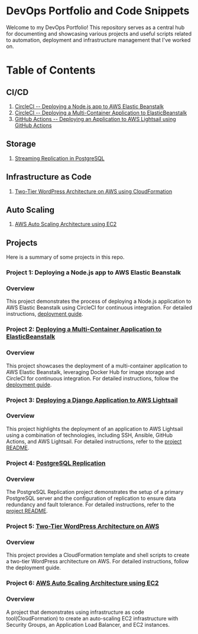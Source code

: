 # DevOps Portfolio and Code Snippets
Welcome to my DevOps Portfolio! This repository serves as a central hub for documenting and showcasing various projects and useful scripts related to automation, deployment and infrastructure management that I've worked on.

# Table of Contents

## CI/CD
1. [CircleCI -- Deploying a Node.js app to AWS Elastic Beanstalk](#project-1-deploying-a-nodejs-app-to-aws-elastic-beanstalk)
1. [CircleCI -- Deploying a Multi-Container Application to ElasticBeanstalk](#project-2-deploying-a-multi-container-application-to-elasticbeanstalk)
1. [GitHub Actions -- Deploying an Application to AWS Lightsail using GitHub Actions](#project-3-deploying-an-application-to-aws-lightsail)

## Storage
1. [Streaming Replication in PostgreSQL](#project-4-postgresql-replication)

## Infrastructure as Code
1. [Two-Tier WordPress Architecture on AWS using CloudFormation](#project-5-two-tier-wordpress-architecture-on-aws)

## Auto Scaling
1. [AWS Auto Scaling Architecture using EC2](#project-6-aws-auto-scaling-architecture-using-ec2)


## Projects

Here is a summary of some projects in this repo.


### Project 1: Deploying a Node.js app to AWS Elastic Beanstalk
### Overview
This project demonstrates the process of deploying a Node.js application to AWS Elastic Beanstalk using CircleCI for continuous integration. For detailed instructions, [deployment guide](CI_CD/CircleCI/README.md).

### Project 2: [Deploying a Multi-Container Application to ElasticBeanstalk](CI_CD/CircleCI/multi_container_deploy_config.yml)
### Overview
This project showcases the deployment of a multi-container application to AWS Elastic Beanstalk, leveraging Docker Hub for image storage and CircleCI for continuous integration. For detailed instructions, follow the [deployment guide](CI_CD/CircleCI/README.md).

### Project 3: [Deploying a Django Application to AWS Lightsail](CI_CD/Github_Actions/README.md)
### Overview
This project highlights the deployment of an application to AWS Lightsail using a combination of technologies, including SSH, Ansible, GitHub Actions, and AWS Lightsail. For detailed instructions, refer to the [project README](CI_CD/Github_Actions/README.md).

### Project 4: [PostgreSQL Replication](Storage/PostgreSQL/replication/README.md)
### Overview
The PostgreSQL Replication project demonstrates the setup of a primary PostgreSQL server and the configuration of replication to ensure data redundancy and fault tolerance. For detailed instructions, refer to the [project README](Storage/PostgreSQL/replication/README.md).

### Project 5: [Two-Tier WordPress Architecture on AWS](Wordpress/README.md)
### Overview
This project provides a CloudFormation template and shell scripts to create a two-tier WordPress architecture on AWS. For detailed instructions, follow the deployment guide.

### Project 6: [AWS Auto Scaling Architecture using EC2](LoadBalancing/README.md)
### Overview
A project that demonstrates using infrastructure as code tool(CloudFormation) to create an auto-scaling EC2 infrastructure with Security Groups, an Application Load Balancer, and EC2 instances.